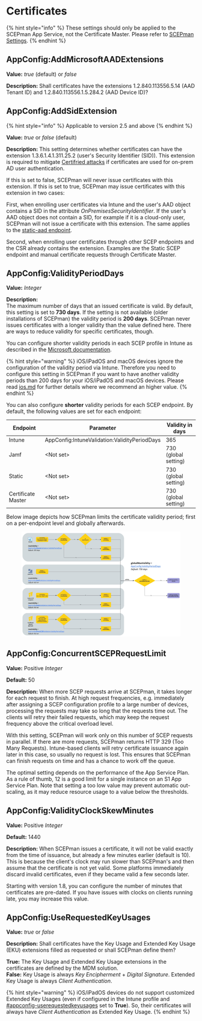 # Certificates

{% hint style="info" %}
These settings should only be applied to the SCEPman App Service, not the Certificate Master. Please refer to [SCEPman Settings](./).
{% endhint %}

## AppConfig:AddMicrosoftAADExtensions

**Value:** _true_ (default) or _false_

**Description:** Shall certificates have the extensions 1.2.840.113556.5.14 (AAD Tenant ID) and 1.2.840.113556.1.5.284.2 (AAD Device ID)?

## AppConfig:AddSidExtension

{% hint style="info" %}
Applicable to version 2.5 and above
{% endhint %}

**Value:** _true_ or _false_ (default)

**Description:** This setting determines whether certificates can have the extension 1.3.6.1.4.1.311.25.2 (user's Security Identifier (SID)). This extension is required to mitigate [Certifried attacks](../../other/troubleshooting/certifried.md) if certificates are used for on-prem AD user authentication.

If this is set to false, SCEPman will never issue certificates with this extension. If this is set to true, SCEPman may issue certificates with this extension in two cases:

First, when enrolling user certificates via Intune and the user's AAD object contains a SID in the attribute _OnPremisesSecurityIdentifier_. If the user's AAD object does not contain a SID, for example if it is a cloud-only user, SCEPman will not issue a certificate with this extension. The same applies to the [static-aad endpoint](scep-endpoints/staticaad-validation.md).

Second, when enrolling user certificates through other SCEP endpoints and the CSR already contains the extension. Examples are the Static SCEP endpoint and manual certificate requests through Certificate Master.

## AppConfig:ValidityPeriodDays

**Value:** _Integer_

**Description:**\
The maximum number of days that an issued certificate is valid. By default, this setting is set to **730 days**. If the setting is not available (older installations of SCEPman) the validity period is **200 days**. SCEPman never issues certificates with a longer validity than the value defined here. There are ways to reduce validity for specific certificates, though.

You can configure shorter validity periods in each SCEP profile in Intune as described in the [Microsoft documentation](https://docs.microsoft.com/en-us/mem/intune/protect/certificates-scep-configure#modify-the-validity-period-of-the-certificate-template).

{% hint style="warning" %}
iOS/iPadOS and macOS devices ignore the configuration of the validity period via Intune. Therefore you need to configure this setting in SCEPman if you want to have another validity periods than 200 days for your iOS/iPadOS and macOS devices. Please read [ios.md](../../certificate-management/microsoft-intune/ios.md "mention") for further details where we recommend an higher value.
{% endhint %}

You can also configure **shorter** validity periods for each SCEP endpoint. By default, the following values are set for each endpoint:

| Endpoint           | Parameter                                     | Validity in days     |
| ------------------ | --------------------------------------------- | -------------------- |
| Intune             | AppConfig:IntuneValidation:ValidityPeriodDays | 365                  |
| Jamf               | \<Not set>                                    | 730 (global setting) |
| Static             | \<Not set>                                    | 730 (global setting) |
| Certificate Master | \<Not set>                                    | 730 (global setting) |

Below image depicts how SCEPman limits the certificate validity period; first on a per-endpoint level and globally afterwards.

<figure><img src="../../.gitbook/assets/SCEPman Certificate Validity.jpg" alt=""><figcaption></figcaption></figure>

## AppConfig:ConcurrentSCEPRequestLimit

**Value:** Positive _Integer_

**Default:** 50

**Description:** When more SCEP requests arrive at SCEPman, it takes longer for each request to finish. At high request frequencies, e.g. immediately after assigning a SCEP configuration profile to a large number of devices, processing the requests may take so long that the requests time out. The clients will retry their failed requests, which may keep the request frequency above the critical overload level.

With this setting, SCEPman will work only on this number of SCEP requests in parallel. If there are more requests, SCEPman returns HTTP 329 (Too Many Requests). Intune-based clients will retry certificate issuance again later in this case, so usually no request is lost. This ensures that SCEPman can finish requests on time and has a chance to work off the queue.

The optimal setting depends on the performance of the App Service Plan. As a rule of thumb, 12 is a good limit for a single instance on an S1 App Service Plan. Note that setting a too low value may prevent automatic out-scaling, as it may reduce resource usage to a value below the thresholds.

## AppConfig:ValidityClockSkewMinutes

**Value:** Positive _Integer_

**Default:** 1440

**Description:** When SCEPman issues a certificate, it will not be valid exactly from the time of issuance, but already a few minutes earlier (default is 10). This is because the client's clock may run slower than SCEPman's and then assume that the certificate is not yet valid. Some platforms immediately discard invalid certificates, even if they became valid a few seconds later.

Starting with version 1.8, you can configure the number of minutes that certificates are pre-dated. If you have issues with clocks on clients running late, you may increase this value.

## AppConfig:UseRequestedKeyUsages

**Value:** _true_ or _false_

**Description:** Shall certificates have the Key Usage and Extended Key Usage (EKU) extensions filled as requested or shall SCEPman define them?

**True:** The Key Usage and Extended Key Usage extensions in the certificates are defined by the MDM solution.\
**False:** Key Usage is always _Key Encipherment_ + _Digital Signature_. Extended Key Usage is always _Client Authentication_.

{% hint style="warning" %}
iOS/iPadOS devices do not support customized Extended Key Usages (even if configured in the Intune profile and [#appconfig-userequestedkeyusages](certificates.md#appconfig-userequestedkeyusages "mention") set to **True**). So, their certificates will always have _Client Authentication_ as Extended Key Usage.
{% endhint %}
